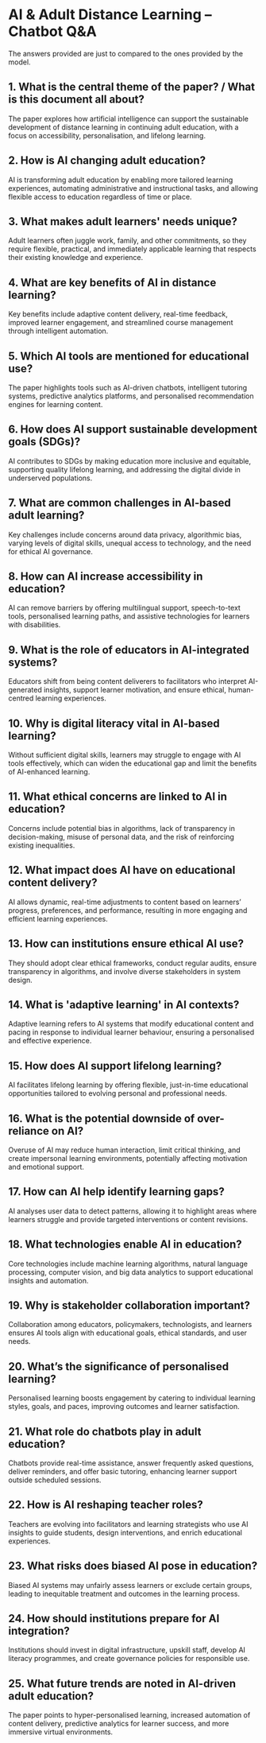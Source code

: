 # AI & Adult Distance Learning – Chatbot Q&A

The answers provided are just to compared to the ones provided by the model.

## 1. What is the central theme of the paper? / What is this document all about?
The paper explores how artificial intelligence can support the sustainable development of distance learning in continuing adult education, with a focus on accessibility, personalisation, and lifelong learning.

## 2. How is AI changing adult education?
AI is transforming adult education by enabling more tailored learning experiences, automating administrative and instructional tasks, and allowing flexible access to education regardless of time or place.

## 3. What makes adult learners' needs unique?
Adult learners often juggle work, family, and other commitments, so they require flexible, practical, and immediately applicable learning that respects their existing knowledge and experience.

## 4. What are key benefits of AI in distance learning?
Key benefits include adaptive content delivery, real-time feedback, improved learner engagement, and streamlined course management through intelligent automation.

## 5. Which AI tools are mentioned for educational use?
The paper highlights tools such as AI-driven chatbots, intelligent tutoring systems, predictive analytics platforms, and personalised recommendation engines for learning content.

## 6. How does AI support sustainable development goals (SDGs)?
AI contributes to SDGs by making education more inclusive and equitable, supporting quality lifelong learning, and addressing the digital divide in underserved populations.

## 7. What are common challenges in AI-based adult learning?
Key challenges include concerns around data privacy, algorithmic bias, varying levels of digital skills, unequal access to technology, and the need for ethical AI governance.

## 8. How can AI increase accessibility in education?
AI can remove barriers by offering multilingual support, speech-to-text tools, personalised learning paths, and assistive technologies for learners with disabilities.

## 9. What is the role of educators in AI-integrated systems?
Educators shift from being content deliverers to facilitators who interpret AI-generated insights, support learner motivation, and ensure ethical, human-centred learning experiences.

## 10. Why is digital literacy vital in AI-based learning?
Without sufficient digital skills, learners may struggle to engage with AI tools effectively, which can widen the educational gap and limit the benefits of AI-enhanced learning.

## 11. What ethical concerns are linked to AI in education?
Concerns include potential bias in algorithms, lack of transparency in decision-making, misuse of personal data, and the risk of reinforcing existing inequalities.

## 12. What impact does AI have on educational content delivery?
AI allows dynamic, real-time adjustments to content based on learners’ progress, preferences, and performance, resulting in more engaging and efficient learning experiences.

## 13. How can institutions ensure ethical AI use?
They should adopt clear ethical frameworks, conduct regular audits, ensure transparency in algorithms, and involve diverse stakeholders in system design.

## 14. What is 'adaptive learning' in AI contexts?
Adaptive learning refers to AI systems that modify educational content and pacing in response to individual learner behaviour, ensuring a personalised and effective experience.

## 15. How does AI support lifelong learning?
AI facilitates lifelong learning by offering flexible, just-in-time educational opportunities tailored to evolving personal and professional needs.

## 16. What is the potential downside of over-reliance on AI?
Overuse of AI may reduce human interaction, limit critical thinking, and create impersonal learning environments, potentially affecting motivation and emotional support.

## 17. How can AI help identify learning gaps?
AI analyses user data to detect patterns, allowing it to highlight areas where learners struggle and provide targeted interventions or content revisions.

## 18. What technologies enable AI in education?
Core technologies include machine learning algorithms, natural language processing, computer vision, and big data analytics to support educational insights and automation.

## 19. Why is stakeholder collaboration important?
Collaboration among educators, policymakers, technologists, and learners ensures AI tools align with educational goals, ethical standards, and user needs.

## 20. What’s the significance of personalised learning?
Personalised learning boosts engagement by catering to individual learning styles, goals, and paces, improving outcomes and learner satisfaction.

## 21. What role do chatbots play in adult education?
Chatbots provide real-time assistance, answer frequently asked questions, deliver reminders, and offer basic tutoring, enhancing learner support outside scheduled sessions.

## 22. How is AI reshaping teacher roles?
Teachers are evolving into facilitators and learning strategists who use AI insights to guide students, design interventions, and enrich educational experiences.

## 23. What risks does biased AI pose in education?
Biased AI systems may unfairly assess learners or exclude certain groups, leading to inequitable treatment and outcomes in the learning process.

## 24. How should institutions prepare for AI integration?
Institutions should invest in digital infrastructure, upskill staff, develop AI literacy programmes, and create governance policies for responsible use.

## 25. What future trends are noted in AI-driven adult education?
The paper points to hyper-personalised learning, increased automation of content delivery, predictive analytics for learner success, and more immersive virtual environments.
